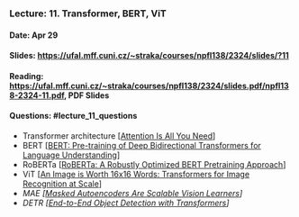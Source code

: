 ### Lecture: 11. Transformer, BERT, ViT
#### Date: Apr 29
#### Slides: https://ufal.mff.cuni.cz/~straka/courses/npfl138/2324/slides/?11
#### Reading: https://ufal.mff.cuni.cz/~straka/courses/npfl138/2324/slides.pdf/npfl138-2324-11.pdf, PDF Slides
#### Questions: #lecture_11_questions

- Transformer architecture [[Attention Is All You Need](https://arxiv.org/abs/1706.03762)]
- BERT [[BERT: Pre-training of Deep Bidirectional Transformers for Language Understanding](https://arxiv.org/abs/1810.04805)]
- RoBERTa [[RoBERTa: A Robustly Optimized BERT Pretraining Approach](https://arxiv.org/abs/1907.11692)]
- ViT [[An Image is Worth 16x16 Words: Transformers for Image Recognition at Scale](https://arxiv.org/abs/2010.11929)]
- _MAE [[Masked Autoencoders Are Scalable Vision Learners](https://arxiv.org/abs/2111.06377)]_
- _DETR [[End-to-End Object Detection with Transformers](https://arxiv.org/abs/2005.12872)]_
